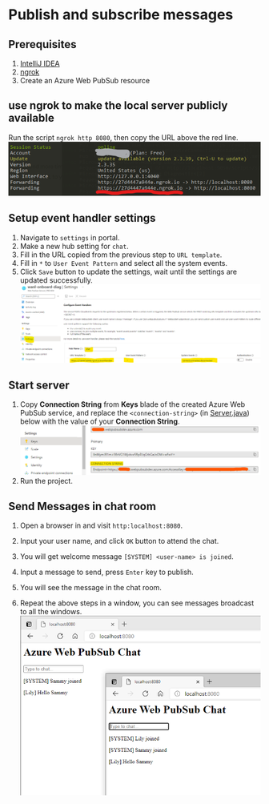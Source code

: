 # Publish and subscribe messages

## Prerequisites

1. [IntelliJ IDEA](https://www.jetbrains.com/idea/)
2. [ngrok](https://ngrok.com/)
3. Create an Azure Web PubSub resource

## use ngrok to make the local server publicly available
Run the script `ngrok http 8080`, then copy the URL above the red line.
![ngrok](../../../docs/images/ngrok-sample.png)

## Setup event handler settings
1. Navigate to `settings` in portal.
2. Make a new hub setting for `chat`.
3. Fill in the URL copied from the previous step to `URL template`.
4. Fill in `*` to `User Event Pattern` and select all the system events.
5. Click `Save` button to update the settings, wait until the settings are updated successfully.
![event handler settings](../../../docs/images/eventhandler-settings-sample.png)

## Start server

1. Copy **Connection String** from **Keys** blade of the created Azure Web PubSub service, and replace the `<connection-string>` (in [Server.java](src/main/java/Server.java#L15)) below with the value of your **Connection String**.
![connection string](../../../docs/images/portal_conn.png)
2. Run the project.

## Send Messages in chat room
1. Open a browser in and visit `http:localhost:8080`.
2. Input your user name, and click `OK` button to attend the chat.

3. You will get welcome message `[SYSTEM] <user-name> is joined`.
4. Input a message to send, press `Enter` key to publish. 
5. You will see the message in the chat room.
6. Repeat the above steps in a window, you can see messages broadcast to all the windows.
![chat room](../../../docs/images/chat-room-java.png)
